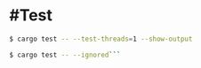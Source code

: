 # #Test
```sh
$ cargo test -- --test-threads=1 --show-output
```
```sh  
$ cargo test -- --ignored```
